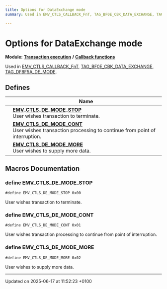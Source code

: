 ```yaml
---
title: Options for DataExchange mode
summary: Used in EMV_CTLS_CALLBACK_FnT, TAG_BF0E_CBK_DATA_EXCHANGE, TAG_DF8F5A_DE_MODE. 

---
```


# Options for DataExchange mode

**Module:** **[Transaction execution](group___a_d_k___t_r_x___e_x_e_c.md)** **/** **[Callback functions](group___t_l_v___c_a_l_l_b_c_k.md)**

Used in [EMV_CTLS_CALLBACK_FnT](group___t_l_v___c_a_l_l_b_c_k.md#typedef-emv-ctls-callback-fnt), [TAG_BF0E_CBK_DATA_EXCHANGE](), [TAG_DF8F5A_DE_MODE](group___t_l_v___c_b_c_k.md#define-tag-df8f5a-de-mode). 

## Defines

|                | Name           |
| -------------- | -------------- |
|  | **[EMV_CTLS_DE_MODE_STOP](group___c_b_c_k___d_e___m_o_d_e.md#define-emv-ctls-de-mode-stop)** <br>User wishes transaction to terminate.  |
|  | **[EMV_CTLS_DE_MODE_CONT](group___c_b_c_k___d_e___m_o_d_e.md#define-emv-ctls-de-mode-cont)** <br>User wishes transaction processing to continue from point of interruption.  |
|  | **[EMV_CTLS_DE_MODE_MORE](group___c_b_c_k___d_e___m_o_d_e.md#define-emv-ctls-de-mode-more)** <br>User wishes to supply more data.  |




## Macros Documentation

### define EMV_CTLS_DE_MODE_STOP

```
#define EMV_CTLS_DE_MODE_STOP 0x00
```

User wishes transaction to terminate. 

### define EMV_CTLS_DE_MODE_CONT

```
#define EMV_CTLS_DE_MODE_CONT 0x01
```

User wishes transaction processing to continue from point of interruption. 

### define EMV_CTLS_DE_MODE_MORE

```
#define EMV_CTLS_DE_MODE_MORE 0x02
```

User wishes to supply more data. 



-------------------------------

Updated on 2025-06-17 at 11:52:23 +0100